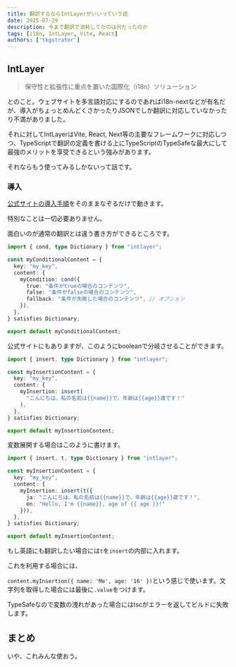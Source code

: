 ```yaml
---
title: 翻訳するならIntLayerがいいっていう話
date: 2025-07-29
description: 今まで翻訳で消耗してたのは何だったのか
tags: [i18n, IntLayer, Vite, React]
authors: ['tkgstrator']
---
```


## IntLayer

> 保守性と拡張性に重点を置いた国際化（i18n）ソリューション

とのこと。ウェブサイトを多言語対応にするのであればi18n-nextなどが有名だが、導入がちょっとめんどくさかったりJSONでしか翻訳に対応していなかったり不満がありました。

それに対してIntLayerはVite, React, Next等の主要なフレームワークに対応しつつ、TypeScriptで翻訳の定義を書ける上にTypeScriptのTypeSafeな最大にして最強のメリットを享受できるという強みがあります。

それならもう使ってみるしかないって話です。

### 導入

[公式サイトの導入手順](https://intlayer.org/ja/doc/environment/vite-and-react)をそのままなぞるだけで動きます。

特別なことは一切必要ありません。

面白いのが通常の翻訳とは違う書き方ができるところです。

```ts
import { cond, type Dictionary } from "intlayer";

const myConditionalContent = {
  key: "my_key",
  content: {
    myCondition: cond({
      true: "条件がtrueの場合のコンテンツ",
      false: "条件がfalseの場合のコンテンツ",
      fallback: "条件が失敗した場合のコンテンツ", // オプション
    }),
  },
} satisfies Dictionary;

export default myConditionalContent;
```

公式サイトにもありますが、このようにbooleanで分岐させることができます。

```ts
import { insert, type Dictionary } from "intlayer";

const myInsertionContent = {
  key: "my_key",
  content: {
    myInsertion: insert(
      "こんにちは、私の名前は{{name}}で、年齢は{{age}}歳です！"
    ),
  },
} satisfies Dictionary;

export default myInsertionContent;
```

変数展開する場合はこのように書けます。

```ts
import { insert, t, type Dictionary } from "intlayer";

const myInsertionContent = {
  key: "my_key",
  content: {
    myInsertion: insert(t({
      ja: "こんにちは、私の名前は{{name}}で、年齢は{{age}}歳です！",
      en: "Hello, I'm {{name}}, age of {{ age }}!"
    })),
  },
} satisfies Dictionary;

export default myInsertionContent;
```

もし英語にも翻訳したい場合には`t`を`insert`の内部に入れます。

これを利用する場合には、

`content.myInsertion({ name: 'Me', age: '16' })`という感じで使います。文字列を取得した場合には最後に`.value`をつけます。

TypeSafeなので変数の洩れがあった場合にはtscがエラーを返してビルドに失敗します。

## まとめ

いや、これみんな使おう。
